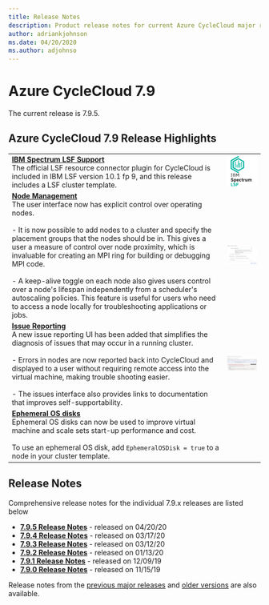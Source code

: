 ```yaml
---
title: Release Notes
description: Product release notes for current Azure CycleCloud major release
author: adriankjohnson
ms.date: 04/20/2020
ms.author: adjohnso
---
```


# Azure CycleCloud 7.9

The current release is 7.9.5.

## Azure CycleCloud 7.9 Release Highlights

|  |  |
| --- | --- |
| [**IBM Spectrum LSF Support**](lsf.md)<br/>The official LSF resource connector plugin for CycleCloud is included in IBM LSF version 10.1 fp 9, and this release includes a LSF cluster template.  | ![LSF sample](./images/release-notes/lsf.png)  |
| [**Node Management**](~/cluster-references/configuration-reference.md)<br/>The user interface now has explicit control over operating nodes.<br/><br/>  - It is now possible to add nodes to a cluster and specify the placement groups that the nodes should be in. This gives a user a measure of control over node proximity, which is invaluable for creating an MPI ring for building or debugging MPI code.<br/><br/>  - A keep-alive toggle on each node also gives users control over a node's lifespan independently from a scheduler's autoscaling policies. This feature is useful for users who need to access a node locally for troubleshooting applications or jobs.  | [ ![Node management sample](./images/release-notes/node_management_small.png) ](./images/release-notes/node_management_large.png#lightbox) |
| [**Issue Reporting**](error_messages.md)<br/>A new issue reporting UI has been added that simplifies the diagnosis of issues that may occur in a running cluster.<br/><br/>  - Errors in nodes are now reported back into CycleCloud and displayed to a user without requiring remote access into the virtual machine, making trouble shooting easier.<br/><br/>  - The issues interface also provides links to documentation that improves self-supportability.| [ ![Issue Reporting sample](./images/release-notes/issue_reporting_small.png) ](./images/release-notes/issue_reporting_large.png#lightbox) |
| [**Ephemeral OS disks**](https://docs.microsoft.com/azure/virtual-machines/windows/ephemeral-os-disks)<br/>Ephemeral OS disks can now be used to improve virtual machine and scale sets start-up performance and cost.<br/><br/>  To use an ephemeral OS disk, add `EphemeralOSDisk = true` to a node in your cluster template.| |

## Release Notes

Comprehensive release notes for the individual 7.9.x releases are listed below

* [**7.9.5 Release Notes**](release-notes/7-9-5.md) - released on 04/20/20
* [**7.9.4 Release Notes**](release-notes/7-9-4.md) - released on 03/17/20
* [**7.9.3 Release Notes**](release-notes/7-9-3.md) - released on 03/12/20
* [**7.9.2 Release Notes**](release-notes/7-9-2.md) - released on 01/13/20
* [**7.9.1 Release Notes**](release-notes/7-9-1.md) - released on 12/09/19
* [**7.9.0 Release Notes**](release-notes/7-9-0.md) - released on 11/15/19

Release notes from the [previous major releases](release-notes-previous.md) and [older versions](release-notes-archive.md) are also available.
